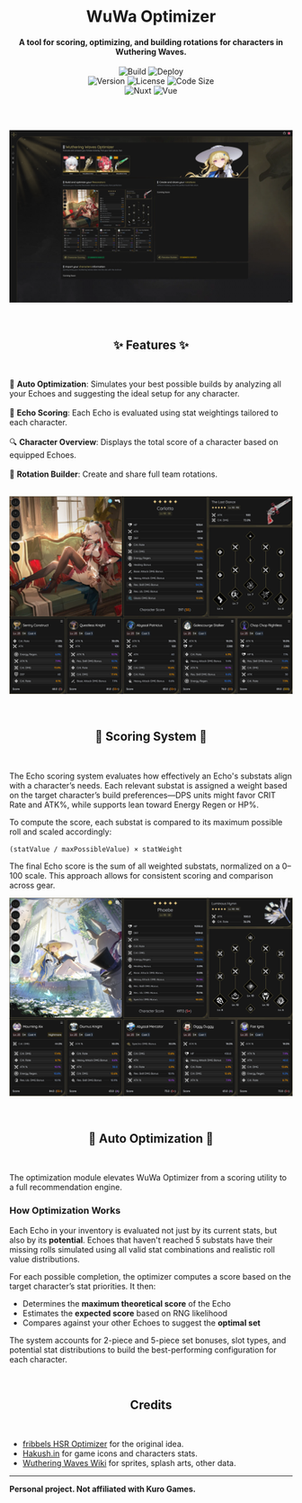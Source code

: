 <div id="top"></div>
<div align="center">
 <h1>WuWa Optimizer</h1>
  <p align="center">
  <h4>A tool for scoring, optimizing, and building rotations for characters in Wuthering Waves.</h4>
 </p>
  <p align="center">

![Build](https://img.shields.io/github/actions/workflow/status/mikyan0207/wuwa-optimizer/nuxthub.yml?branch=main&label=build&style=for-the-badge)
![Deploy](https://img.shields.io/github/deployments/mikyan0207/wuwa-optimizer/production?label=deployed&style=for-the-badge)
<br>
![Version](https://img.shields.io/badge/version-1.0.0-blue?style=for-the-badge)
![License](https://img.shields.io/badge/license-MIT-blue.svg?style=for-the-badge)
![Code Size](https://img.shields.io/github/languages/code-size/mikyan0207/wuwa-optimizer?style=for-the-badge)
<br>
![Nuxt](https://img.shields.io/badge/Nuxt-3.x-green?logo=nuxt.js&style=for-the-badge)
![Vue](https://img.shields.io/badge/Vue-3.x-brightgreen?logo=vue.js&style=for-the-badge)

 </p>
</div>
<br><br>

![wuwa_optimizer_showcase_00](/.github/images/wuwa-optimizer-showcase-00.png)

<br>
<div align="center">
 <p align="center">
   <h2>✨ Features ✨</h2>
 </p>
</div>
<br>

🧠 **Auto Optimization**: Simulates your best possible builds by analyzing all your Echoes and suggesting the ideal setup for any character.<br><br>
🎯 **Echo Scoring**: Each Echo is evaluated using stat weightings tailored to each character.<br><br>
🔍 **Character Overview**: Displays the total score of a character based on equipped Echoes.<br><br>
🔁 **Rotation Builder**: Create and share full team rotations.<br><br>

![wuwa_optimizer_showcase_01](/.github/images/wuwa-optimizer-showcase-01.png)

<br>
<div align="center">
 <p align="center">
   <h2>🧮 Scoring System 🧮</h2>
 </p>
</div>
<br>

The Echo scoring system evaluates how effectively an Echo's substats align with a character’s needs. Each relevant substat is assigned a weight based on the target character’s build preferences—DPS units might favor CRIT Rate and ATK%, while supports lean toward Energy Regen or HP%.

To compute the score, each substat is compared to its maximum possible roll and scaled accordingly:

```
(statValue / maxPossibleValue) × statWeight
```

The final Echo score is the sum of all weighted substats, normalized on a 0–100 scale. This approach allows for consistent scoring and comparison across gear.

![wuwa_optimizer_showcase_02](/.github/images/wuwa-optimizer-showcase-02.png)

<br>
<div align="center">
 <p align="center">
   <h2>🧠 Auto Optimization 🧠</h2>
 </p>
</div>
<br>

The optimization module elevates WuWa Optimizer from a scoring utility to a full recommendation engine.

### How Optimization Works

Each Echo in your inventory is evaluated not just by its current stats, but also by its **potential**. Echoes that haven't reached 5 substats have their missing rolls simulated using all valid stat combinations and realistic roll value distributions.

For each possible completion, the optimizer computes a score based on the target character’s stat priorities. It then:

- Determines the **maximum theoretical score** of the Echo
- Estimates the **expected score** based on RNG likelihood
- Compares against your other Echoes to suggest the **optimal set**

The system accounts for 2-piece and 5-piece set bonuses, slot types, and potential stat distributions to build the best-performing configuration for each character.

<br>
<div align="center">
 <p align="center">
   <h2>Credits</h2>
 </p>
</div>
<br>

- [fribbels HSR Optimizer](https://github.com/fribbels/hsr-optimizer) for the original idea.
- [Hakush.in](https://ww.hakush.in/) for game icons and characters stats.
- [Wuthering Waves Wiki](https://wutheringwaves.fandom.com/wiki/Wuthering_Waves_Wiki) for sprites, splash arts, other data.
  <br>

---

**Personal project. Not affiliated with Kuro Games.**
